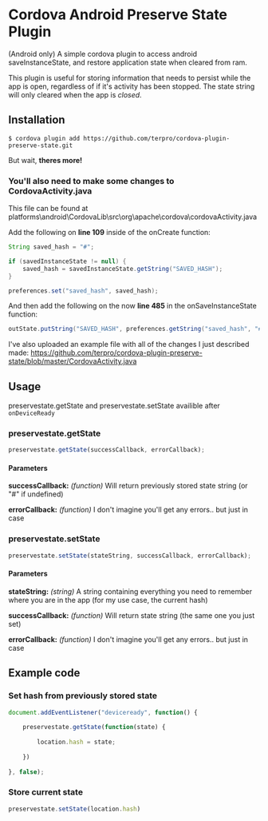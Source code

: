 # Cordova Android Preserve State Plugin

(Android only) A simple cordova plugin to access android saveInstanceState, and restore application state when cleared from ram.

This plugin is useful for storing information that needs to persist while the app is open, regardless of if it's activity has been stopped. The state string will only cleared when the app is *closed*.
    
## Installation

    $ cordova plugin add https://github.com/terpro/cordova-plugin-preserve-state.git
    
But wait, **theres more!**

### You'll also need to make some changes to CordovaActivity.java

This file can be found at platforms\android\CordovaLib\src\org\apache\cordova\cordovaActivity.java

Add the following on **line 109** inside of the onCreate function:

```java
String saved_hash = "#";

if (savedInstanceState != null) {
	saved_hash = savedInstanceState.getString("SAVED_HASH");
}

preferences.set("saved_hash", saved_hash);
```

And then add the following on the now **line 485** in the onSaveInstanceState function:

```java
outState.putString("SAVED_HASH", preferences.getString("saved_hash", "#"));
```

I've also uploaded an example file with all of the changes I just described made: https://github.com/terpro/cordova-plugin-preserve-state/blob/master/CordovaActivity.java

## Usage
	
preservestate.getState and preservestate.setState availible after `onDeviceReady`

### preservestate.getState

```js
preservestate.getState(successCallback, errorCallback);
```

#### Parameters

**successCallback:** *(function)* Will return previously stored state string (or "#" if undefined)

**errorCallback:** *(function)* I don't imagine you'll get any errors.. but just in case

### preservestate.setState

```js
preservestate.setState(stateString, successCallback, errorCallback);
```

#### Parameters

**stateString:** *(string)* A string containing everything you need to remember where you are in the app (for my use case, the current hash) 

**successCallback:** *(function)* Will return state string (the same one you just set)

**errorCallback:** *(function)* I don't imagine you'll get any errors.. but just in case

## Example code

### Set hash from previously stored state

```js
document.addEventListener("deviceready", function() {
		
	preservestate.getState(function(state) {
		
		location.hash = state;
		
	})
		
}, false);
```

### Store current state

```js
preservestate.setState(location.hash)
```
